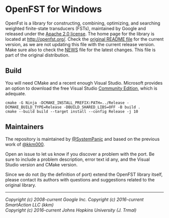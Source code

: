 # OpenFST for Windows

OpenFst is a library for constructing, combining, optimizing, and searching weighted finite-state transducers (FSTs), maintained by Google and released under the [Apache 2.0 license](./LICENSE). 
The home page for the library is located at http://openfst.org/. 
Check the [original README file](./README) for the current version, as we are not updating this file with the current release version. 
Make sure also to check the [NEWS](./NEWS) file for the latest changes. This file is part of the original distribution.

## Build

You will need CMake and a recent enough Visual Studio. 
Microsoft provides an option to download the free Visual Studio [Community Edition](https://visualstudio.microsoft.com/downloads/), which is adequate.

```
cmake -G Ninja -DCMAKE_INSTALL_PREFIX:PATH=../Release -DCMAKE_BUILD_TYPE=Release -DBUILD_SHARED_LIBS=OFF -B build .
cmake --build build --target install --config Release -j 10
```

## Maintainers

The repository is maintained by [@SystemPanic](https://github.com/SystemPanic) and based on the previous work of [@kkm000](https://github.com/kkm000/openfst).

Open an issue to let us know if you discover a problem with the port. 
Be sure to include a problem description, error text id any, and the Visual Studio version and CMake version.

Since we do not (by the definition of port) extend the OpenFST library itself, please contact its authors with questions and suggestions related to the original library.

---

_Copyright (c) 2008-current Google Inc._
_Copyright (c) 2016-current SmartAction LLC (kkm)_  
_Copyright (c) 2016-current Johns Hopkins University (J. Trmal)_